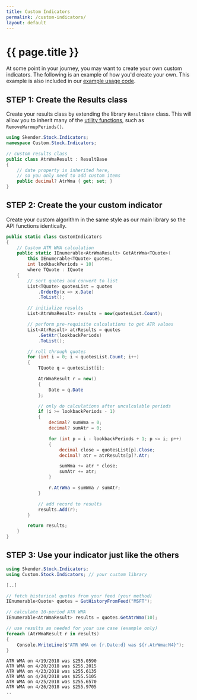 ```yaml
---
title: Custom Indicators
permalink: /custom-indicators/
layout: default
---
```


# {{ page.title }}

At some point in your journey, you may want to create your own custom indicators.
The following is an example of how you'd create your own.
This example is also included in our [example usage code]({{site.baseurl}}/examples/#content).

## STEP 1: Create the Results class

Create your results class by extending the library `ResultBase` class.  This will allow you to inherit many of the [utility functions]({{site.baseurl}}/utilities/#utilities-for-indicator-results), such as `RemoveWarmupPeriods()`.

```csharp
using Skender.Stock.Indicators;
namespace Custom.Stock.Indicators;

// custom results class
public class AtrWmaResult : ResultBase
{
    // date property is inherited here,
    // so you only need to add custom items
    public decimal? AtrWma { get; set; }
}
```

## STEP 2: Create the your custom indicator

Create your custom algorithm in the same style as our main library so the API functions identically.

```csharp
public static class CustomIndicators
{
    // Custom ATR WMA calculation
    public static IEnumerable<AtrWmaResult> GetAtrWma<TQuote>(
        this IEnumerable<TQuote> quotes,
        int lookbackPeriods = 10)
        where TQuote : IQuote
    {
        // sort quotes and convert to list
        List<TQuote> quotesList = quotes
            .OrderBy(x => x.Date)
            .ToList();

        // initialize results
        List<AtrWmaResult> results = new(quotesList.Count);

        // perform pre-requisite calculations to get ATR values
        List<AtrResult> atrResults = quotes
            .GetAtr(lookbackPeriods)
            .ToList();

        // roll through quotes
        for (int i = 0; i < quotesList.Count; i++)
        {
            TQuote q = quotesList[i];

            AtrWmaResult r = new()
            {
                Date = q.Date
            };

            // only do calculations after uncalculable periods
            if (i >= lookbackPeriods - 1)
            {
                decimal? sumWma = 0;
                decimal? sumAtr = 0;

                for (int p = i - lookbackPeriods + 1; p <= i; p++)
                {
                    decimal close = quotesList[p].Close;
                    decimal? atr = atrResults[p]?.Atr;

                    sumWma += atr * close;
                    sumAtr += atr;
                }

                r.AtrWma = sumWma / sumAtr;
            }

            // add record to results
            results.Add(r);
        }

        return results;
    }
}
```

## STEP 3: Use your indicator just like the others

```csharp
using Skender.Stock.Indicators;
using Custom.Stock.Indicators; // your custom library

[..]

// fetch historical quotes from your feed (your method)
IEnumerable<Quote> quotes = GetHistoryFromFeed("MSFT");

// calculate 10-period ATR WMA
IEnumerable<AtrWmaResult> results = quotes.GetAtrWma(10);

// use results as needed for your use case (example only)
foreach (AtrWmaResult r in results)
{
    Console.WriteLine($"ATR WMA on {r.Date:d} was ${r.AtrWma:N4}");
}
```

```console
ATR WMA on 4/19/2018 was $255.0590
ATR WMA on 4/20/2018 was $255.2015
ATR WMA on 4/23/2018 was $255.6135
ATR WMA on 4/24/2018 was $255.5105
ATR WMA on 4/25/2018 was $255.6570
ATR WMA on 4/26/2018 was $255.9705
..
```
